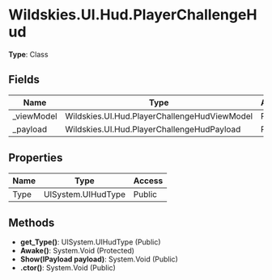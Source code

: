﻿# Wildskies.UI.Hud.PlayerChallengeHud

**Type**: Class

## Fields

| Name | Type | Access |
|------|------|--------|
| _viewModel | Wildskies.UI.Hud.PlayerChallengeHudViewModel | Private |
| _payload | Wildskies.UI.Hud.PlayerChallengeHudPayload | Private |

## Properties

| Name | Type | Access |
|------|------|--------|
| Type | UISystem.UIHudType | Public |

## Methods

- **get_Type()**: UISystem.UIHudType (Public)
- **Awake()**: System.Void (Protected)
- **Show(IPayload payload)**: System.Void (Public)
- **.ctor()**: System.Void (Public)

